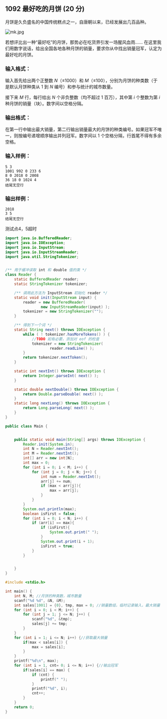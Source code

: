 ## 1092 最好吃的月饼 (20 分)

月饼是久负盛名的中国传统糕点之一，自唐朝以来，已经发展出几百品种。

![mk.jpg](https://images.ptausercontent.com/fcb325a0-7090-4bf4-acb0-d4d7ea832f27.jpg)

若想评比出一种“最好吃”的月饼，那势必在吃货界引发一场腥风血雨…… 在这里我们用数字说话，给出全国各地各种月饼的销量，要求你从中找出销量冠军，认定为最好吃的月饼。

### 输入格式：

输入首先给出两个正整数 *N*（≤1000）和 *M*（≤100），分别为月饼的种类数（于是默认月饼种类从 1 到 *N* 编号）和参与统计的城市数量。

接下来 *M* 行，每行给出 *N* 个非负整数（均不超过 1 百万），其中第 *i* 个整数为第 *i* 种月饼的销量（块）。数字间以空格分隔。

### 输出格式：

在第一行中输出最大销量，第二行输出销量最大的月饼的种类编号。如果冠军不唯一，则按编号递增顺序输出并列冠军。数字间以 1 个空格分隔，行首尾不得有多余空格。

### 输入样例：

```in
5 3
1001 992 0 233 6
8 0 2018 0 2008
36 18 0 1024 4
结尾无空行
```

### 输出样例：

```out
2018
3 5
结尾无空行
```



测试点4，5超时

```java
import java.io.BufferedReader;
import java.io.IOException;
import java.io.InputStream;
import java.io.InputStreamReader;
import java.util.StringTokenizer;


/** 用于缓冲读取 int 和 double 值的类 */
class Reader {
    static BufferedReader reader;
    static StringTokenizer tokenizer;

    /** 调用此方法为 InputStream 初始化 reader */
    static void init(InputStream input) {
        reader = new BufferedReader(
                new InputStreamReader(input) );
        tokenizer = new StringTokenizer("");
    }

    /** 得到下一个词 */
    static String next() throws IOException {
        while ( ! tokenizer.hasMoreTokens() ) {
            //TODO 如有必要，添加对 eof 的检查
            tokenizer = new StringTokenizer(
                    reader.readLine() );
        }
        return tokenizer.nextToken();
    }

    static int nextInt() throws IOException {
        return Integer.parseInt( next() );
    }

    static double nextDouble() throws IOException {
        return Double.parseDouble( next() );
    }
    static long nextLong() throws IOException {
        return Long.parseLong( next() );
    }
}

public class Main {


    public static void main(String[] args) throws IOException {
        Reader.init(System.in);
        int N = Reader.nextInt();
        int M = Reader.nextInt();
        int[] arr = new int[N];
        int max = 0;
        for (int i = 0; i < M; i++) {
            for (int j = 0; j < N; j++) {
                int num = Reader.nextInt();
                arr[j] += num;
                if (max < arr[j]){
                    max = arr[j];
                }
            }
        }
        System.out.println(max);
        boolean isFirst = false;
        for (int i = 0; i < N; i++) {
            if (arr[i] == max){
                if (isFirst){
                    System.out.print(" ");
                }
                System.out.print(i + 1);
                isFirst = true;
            }
        }


    }
}
```



```c
#include <stdio.h>

int main() {
    int N, M; //月饼的种类数，城市数量
    scanf("%d %d", &N, &M);
	int sales[1001] = {0}, tmp, max = 0; //销量数组，临时记录输入，最大销量
    for (int i = 0; i < M; i++) {
        for (int j = 1; j <= N; j++) {
            scanf("%d", &tmp);
            sales[j] += tmp;
        }
    }
    for (int i = 1; i <= N; i++) {//获取最大销量
        if(max < sales[i]) {
            max = sales[i];
		}
	}
    printf("%d\n", max);
    for (int i = 1, cnt= 0; i <= N; i++) {//输出冠军
        if(sales[i] == max) {
        	if (cnt) {
    			printf(" ");
			}
            printf("%d", i);
            cnt++;
		}
	}
    return 0;
}
```

